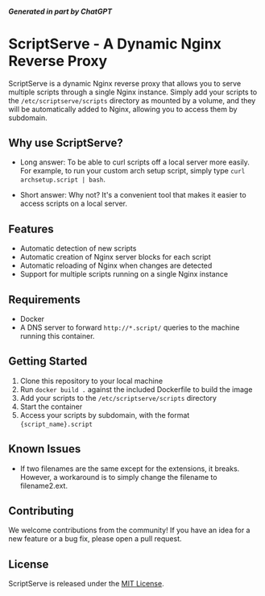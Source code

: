 
##### Generated in part by ChatGPT
# ScriptServe - A Dynamic Nginx Reverse Proxy

ScriptServe is a dynamic Nginx reverse proxy that allows you to serve multiple scripts through a single Nginx instance. Simply add your scripts to the `/etc/scriptserve/scripts` directory as mounted by a volume, and they will be automatically added to Nginx, allowing you to access them by subdomain.

## Why use ScriptServe?

- Long answer: To be able to curl scripts off a local server more easily. For example, to run your custom arch setup script, simply type `curl archsetup.script | bash`.

- Short answer: Why not? It's a convenient tool that makes it easier to access scripts on a local server.

## Features

- Automatic detection of new scripts
- Automatic creation of Nginx server blocks for each script
- Automatic reloading of Nginx when changes are detected
- Support for multiple scripts running on a single Nginx instance

## Requirements

- Docker
- A DNS server to forward `http://*.script/` queries to the machine running this container.

## Getting Started

1. Clone this repository to your local machine
2. Run `docker build .` against the included Dockerfile to build the image
3. Add your scripts to the `/etc/scriptserve/scripts` directory
4. Start the container
5. Access your scripts by subdomain, with the format `{script_name}.script`

## Known Issues

- If two filenames are the same except for the extensions, it breaks. However, a workaround is to simply change the filename to filename2.ext.

## Contributing

We welcome contributions from the community! If you have an idea for a new feature or a bug fix, please open a pull request.

## License

ScriptServe is released under the [MIT License](https://opensource.org/licenses/MIT).

